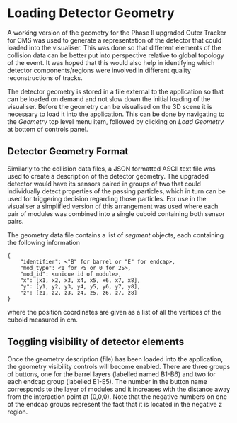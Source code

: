 # Loading Detector Geometry

A working version of the geometry for the Phase II upgraded Outer Tracker for CMS was used to generate a representation of the detector that could loaded into the visualiser. This was done so that different elements of the collision data can be better put into perspective relative to global topology of the event. It was hoped that this would also help in identifying which detector components/regions were involved in different quality reconstructions of tracks.

The detector geometry is stored in a file external to the application so that can be loaded on demand and not slow down the initial loading of the visualiser. Before the geometry can be visualised on the 3D scene it is necessary to load it into the application. This can be done by navigating to the *Geometry* top level menu item, followed by clicking on *Load Geometry* at bottom of controls panel.

## Detector Geometry Format

Similarly to the collision data files, a JSON formatted ASCII text file was used to create a description of the detector geometry. The upgraded detector would have its sensors paired in groups of two that could individually detect properties of the passing particles, which in turn can be used for triggering decision regarding those particles. For use in the visualiser a simplified version of this arrangement was used where each pair of modules was combined into a single cuboid containing both sensor pairs.

The geometry data file contains a list of *segment* objects, each containing the following information

    {
        "identifier": <"B" for barrel or "E" for endcap>,
        "mod_type": <1 for PS or 0 for 2S>,
        "mod_id": <unique id of module>,
        "x": [x1, x2, x3, x4, x5, x6, x7, x8],
        "y": [y1, y2, y3, y4, y5, y6, y7, y8],
        "z": [z1, z2, z3, z4, z5, z6, z7, z8]
    }

where the position coordinates are given as a list of all the vertices of the cuboid measured in cm.

## Toggling visibility of detector elements

Once the geometry description (file) has been loaded into the application, the geometry visibility controls will become enabled. There are three groups of buttons, one for the barrel layers (labelled named B1-B6) and two for each endcap group (labelled E1-E5). The number in the button name corresponds to the layer of modules and it increases with the distance away from the interaction point at (0,0,0). Note that the negative numbers on one of the endcap groups represent the fact that it is located in the negative z region.
